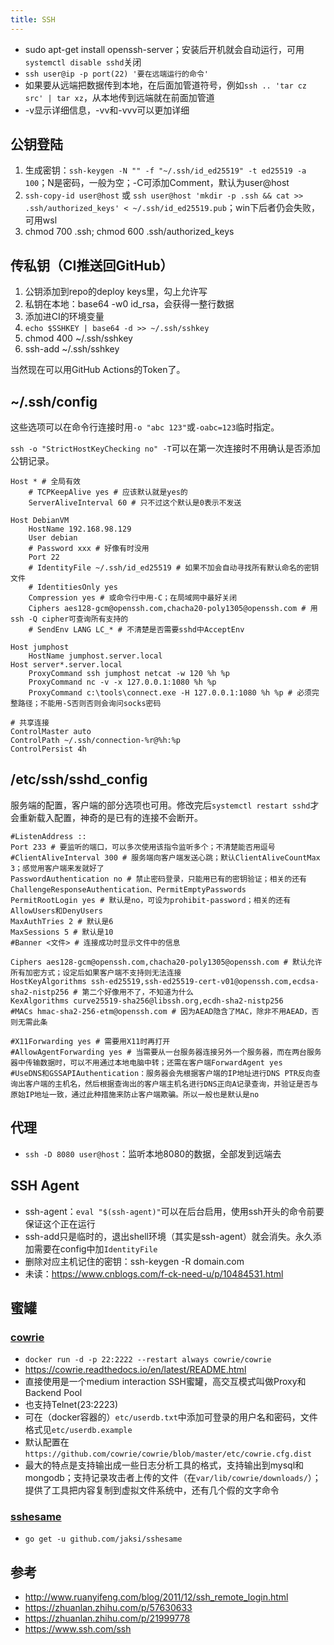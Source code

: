 ```yaml
---
title: SSH
---
```


* sudo apt-get install openssh-server；安装后开机就会自动运行，可用`systemctl disable sshd`关闭
* `ssh user@ip -p port(22) '要在远端运行的命令'`
* 如果要从远端把数据传到本地，在后面加管道符号，例如`ssh .. 'tar cz src' | tar xz`，从本地传到远端就在前面加管道
* -v显示详细信息，-vv和-vvv可以更加详细

## 公钥登陆

1. 生成密钥：`ssh-keygen -N "" -f "~/.ssh/id_ed25519" -t ed25519 -a 100`；N是密码，一般为空；-C可添加Comment，默认为user@host
2. `ssh-copy-id user@host` 或 `ssh user@host 'mkdir -p .ssh && cat >> .ssh/authorized_keys' < ~/.ssh/id_ed25519.pub`；win下后者仍会失败，可用wsl
3. chmod 700 .ssh; chmod 600 .ssh/authorized_keys

## 传私钥（CI推送回GitHub）

1. 公钥添加到repo的deploy keys里，勾上允许写
2. 私钥在本地：base64 -w0 id_rsa，会获得一整行数据
3. 添加进CI的环境变量
4. `echo $SSHKEY | base64 -d >> ~/.ssh/sshkey`
5. chmod 400 ~/.ssh/sshkey
6. ssh-add ~/.ssh/sshkey

当然现在可以用GitHub Actions的Token了。

## ~/.ssh/config

这些选项可以在命令行连接时用`-o "abc 123"`或`-oabc=123`临时指定。

`ssh -o "StrictHostKeyChecking no" -T`可以在第一次连接时不用确认是否添加公钥记录。

```
Host * # 全局有效
    # TCPKeepAlive yes # 应该默认就是yes的
    ServerAliveInterval 60 # 只不过这个默认是0表示不发送

Host DebianVM
    HostName 192.168.98.129
    User debian
    # Password xxx # 好像有时没用
    Port 22
    # IdentityFile ~/.ssh/id_ed25519 # 如果不加会自动寻找所有默认命名的密钥文件
    # IdentitiesOnly yes
    Compression yes # 或命令行中用-C；在局域网中最好关闭
    Ciphers aes128-gcm@openssh.com,chacha20-poly1305@openssh.com # 用ssh -Q cipher可查询所有支持的
    # SendEnv LANG LC_* # 不清楚是否需要sshd中AcceptEnv

Host jumphost
    HostName jumphost.server.local
Host server*.server.local
    ProxyCommand ssh jumphost netcat -w 120 %h %p
    ProxyCommand nc -v -x 127.0.0.1:1080 %h %p
    ProxyCommand c:\tools\connect.exe -H 127.0.0.1:1080 %h %p # 必须完整路径；不能用-S否则否则会询问socks密码

# 共享连接
ControlMaster auto
ControlPath ~/.ssh/connection-%r@%h:%p
ControlPersist 4h
```

## /etc/ssh/sshd_config

服务端的配置，客户端的部分选项也可用。修改完后`systemctl restart sshd`才会重新载入配置，神奇的是已有的连接不会断开。

```
#ListenAddress ::
Port 233 # 要监听的端口，可以多次使用该指令监听多个；不清楚能否用逗号
#ClientAliveInterval 300 # 服务端向客户端发送心跳；默认ClientAliveCountMax 3；感觉用客户端来发就好了
PasswordAuthentication no # 禁止密码登录，只能用已有的密钥验证；相关的还有ChallengeResponseAuthentication、PermitEmptyPasswords
PermitRootLogin yes # 默认是no，可设为prohibit-password；相关的还有AllowUsers和DenyUsers
MaxAuthTries 2 # 默认是6
MaxSessions 5 # 默认是10
#Banner <文件> # 连接成功时显示文件中的信息

Ciphers aes128-gcm@openssh.com,chacha20-poly1305@openssh.com # 默认允许所有加密方式；设定后如果客户端不支持则无法连接
HostKeyAlgorithms ssh-ed25519,ssh-ed25519-cert-v01@openssh.com,ecdsa-sha2-nistp256 # 第二个好像用不了，不知道为什么
KexAlgorithms curve25519-sha256@libssh.org,ecdh-sha2-nistp256
#MACs hmac-sha2-256-etm@openssh.com # 因为AEAD隐含了MAC，除非不用AEAD，否则无需此条

#X11Forwarding yes # 需要用X11时再打开
#AllowAgentForwarding yes # 当需要从一台服务器连接另外一个服务器，而在两台服务器中传输数据时，可以不用通过本地电脑中转；还需在客户端ForwardAgent yes
#UseDNS和GSSAPIAuthentication：服务器会先根据客户端的IP地址进行DNS PTR反向查询出客户端的主机名，然后根据查询出的客户端主机名进行DNS正向A记录查询，并验证是否与原始IP地址一致，通过此种措施来防止客户端欺骗。所以一般也是默认是no
```

## 代理

* `ssh -D 8080 user@host`：监听本地8080的数据，全部发到远端去

## SSH Agent

* ssh-agent：`eval "$(ssh-agent)"`可以在后台启用，使用ssh开头的命令前要保证这个正在运行
* ssh-add只是临时的，退出shell环境（其实是ssh-agent）就会消失。永久添加需要在config中加`IdentityFile`
* 删除对应主机记住的密钥：ssh-keygen -R domain.com
* 未读：https://www.cnblogs.com/f-ck-need-u/p/10484531.html

## 蜜罐

### [cowrie](https://github.com/cowrie/cowrie)

* `docker run -d -p 22:2222 --restart always cowrie/cowrie`
* https://cowrie.readthedocs.io/en/latest/README.html
* 直接使用是一个medium interaction SSH蜜罐，高交互模式叫做Proxy和Backend Pool
* 也支持Telnet(23:2223)
* 可在（docker容器的）`etc/userdb.txt`中添加可登录的用户名和密码，文件格式见`etc/userdb.example`
* 默认配置在`https://github.com/cowrie/cowrie/blob/master/etc/cowrie.cfg.dist`
* 最大的特点是支持输出成一些日志分析工具的格式，支持输出到mysql和mongodb；支持记录攻击者上传的文件（在`var/lib/cowrie/downloads/`）；提供了工具把内容复制到虚拟文件系统中，还有几个假的文字命令

### [sshesame](https://github.com/jaksi/sshesame)

* `go get -u github.com/jaksi/sshesame`

## 参考

* http://www.ruanyifeng.com/blog/2011/12/ssh_remote_login.html
* https://zhuanlan.zhihu.com/p/57630633
* https://zhuanlan.zhihu.com/p/21999778
* https://www.ssh.com/ssh
